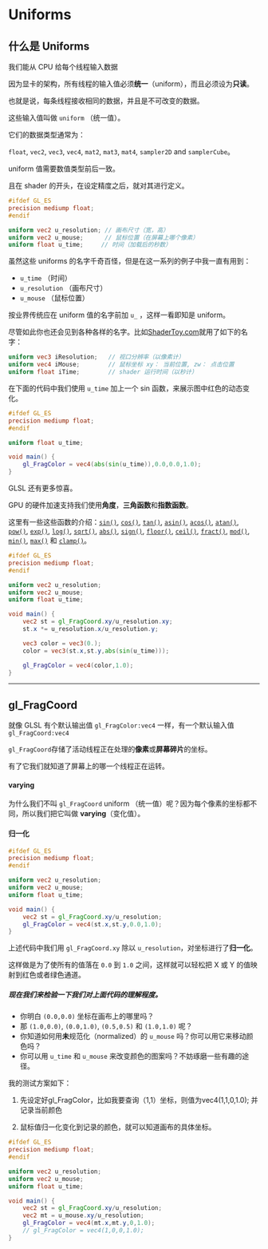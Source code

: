 # Uniforms

##  **什么是 Uniforms**

我们能从 CPU 给每个线程输入数据

因为显卡的架构，所有线程的输入值必须**统一**（uniform），而且必须设为**只读**。

也就是说，每条线程接收相同的数据，并且是不可改变的数据。



这些输入值叫做 `uniform` （统一值）。

它们的数据类型通常为：

`float`, `vec2`, `vec3`, `vec4`, `mat2`, `mat3`, `mat4`, `sampler2D` and `samplerCube`。

uniform 值需要数值类型前后一致。

且在 shader 的开头，在设定精度之后，就对其进行定义。

```glsl
#ifdef GL_ES
precision mediump float;
#endif

uniform vec2 u_resolution; // 画布尺寸（宽，高）
uniform vec2 u_mouse;      // 鼠标位置（在屏幕上哪个像素）
uniform float u_time;     // 时间（加载后的秒数）
```

虽然这些 uniforms 的名字千奇百怪，但是在这一系列的例子中我一直有用到：

- `u_time` （时间）
- `u_resolution` （画布尺寸）
- `u_mouse` （鼠标位置）

按业界传统应在 uniform 值的名字前加 `u_` ，这样一看即知是 uniform。

尽管如此你也还会见到各种各样的名字。比如[ShaderToy.com](https://www.shadertoy.com/)就用了如下的名字：

```glsl
uniform vec3 iResolution;   // 视口分辨率（以像素计）
uniform vec4 iMouse;        // 鼠标坐标 xy： 当前位置, zw： 点击位置
uniform float iTime;        // shader 运行时间（以秒计）
```



在下面的代码中我们使用 `u_time` 加上一个 sin 函数，来展示图中红色的动态变化。

```glsl
#ifdef GL_ES
precision mediump float;
#endif

uniform float u_time;

void main() {
	gl_FragColor = vec4(abs(sin(u_time)),0.0,0.0,1.0);
}

```



GLSL 还有更多惊喜。

GPU 的硬件加速支持我们使用**角度**，**三角函数**和**指数函数**。

这里有一些这些函数的介绍：[`sin()`](https://thebookofshaders.com/glossary/?search=sin), [`cos()`](https://thebookofshaders.com/glossary/?search=cos), [`tan()`](https://thebookofshaders.com/glossary/?search=tan), [`asin()`](https://thebookofshaders.com/glossary/?search=asin), [`acos()`](https://thebookofshaders.com/glossary/?search=acos), [`atan()`](https://thebookofshaders.com/glossary/?search=atan), [`pow()`](https://thebookofshaders.com/glossary/?search=pow), [`exp()`](https://thebookofshaders.com/glossary/?search=exp), [`log()`](https://thebookofshaders.com/glossary/?search=log), [`sqrt()`](https://thebookofshaders.com/glossary/?search=sqrt), [`abs()`](https://thebookofshaders.com/glossary/?search=abs), [`sign()`](https://thebookofshaders.com/glossary/?search=sign), [`floor()`](https://thebookofshaders.com/glossary/?search=floor), [`ceil()`](https://thebookofshaders.com/glossary/?search=ceil), [`fract()`](https://thebookofshaders.com/glossary/?search=fract), [`mod()`](https://thebookofshaders.com/glossary/?search=mod), [`min()`](https://thebookofshaders.com/glossary/?search=min), [`max()`](https://thebookofshaders.com/glossary/?search=max) 和 [`clamp()`](https://thebookofshaders.com/glossary/?search=clamp)。



```glsl
#ifdef GL_ES
precision mediump float;
#endif

uniform vec2 u_resolution;
uniform vec2 u_mouse;
uniform float u_time;

void main() {
    vec2 st = gl_FragCoord.xy/u_resolution.xy;
    st.x *= u_resolution.x/u_resolution.y;

    vec3 color = vec3(0.);
    color = vec3(st.x,st.y,abs(sin(u_time)));

    gl_FragColor = vec4(color,1.0);
}
```

---





## **gl_FragCoord**

就像 GLSL 有个默认输出值 `gl_FragColor:vec4` 一样，有一个默认输入值`gl_FragCoord:vec4` 

`gl_FragCoord`存储了活动线程正在处理的**像素**或**屏幕碎片**的坐标。

有了它我们就知道了屏幕上的哪一个线程正在运转。



#### **varying**

为什么我们不叫 `gl_FragCoord` uniform （统一值）呢？因为每个像素的坐标都不同，所以我们把它叫做 **varying**（变化值）。



#### **归一化**

```glsl
#ifdef GL_ES
precision mediump float;
#endif

uniform vec2 u_resolution;
uniform vec2 u_mouse;
uniform float u_time;

void main() {
	vec2 st = gl_FragCoord.xy/u_resolution;
	gl_FragColor = vec4(st.x,st.y,0.0,1.0);
}
```

上述代码中我们用 `gl_FragCoord.xy` 除以 `u_resolution`，对坐标进行了**归一化**。

这样做是为了使所有的值落在 `0.0` 到 `1.0` 之间，这样就可以轻松把 X 或 Y 的值映射到红色或者绿色通道。



##### 现在我们来检验一下我们对上面代码的理解程度。

- 你明白 `(0.0,0.0)` 坐标在画布上的哪里吗？
- 那 `(1.0,0.0)`, `(0.0,1.0)`, `(0.5,0.5)` 和 `(1.0,1.0)` 呢？
- 你知道如何用**未**规范化（normalized）的 `u_mouse` 吗？你可以用它来移动颜色吗？
- 你可以用 `u_time` 和 `u_mouse` 来改变颜色的图案吗？不妨琢磨一些有趣的途径。

我的测试方案如下：

1. 先设定好gl_FragColor，比如我要查询（1,1）坐标，则值为vec4(1,1,0,1.0); 并记录当前颜色

2. 鼠标值归一化变化到记录的颜色，就可以知道画布的具体坐标。

```glsl
#ifdef GL_ES
precision mediump float;
#endif

uniform vec2 u_resolution;
uniform vec2 u_mouse;
uniform float u_time;

void main() {
	vec2 st = gl_FragCoord.xy/u_resolution;
	vec2 mt = u_mouse.xy/u_resolution;
	gl_FragColor = vec4(mt.x,mt.y,0,1.0);
	// gl_FragColor = vec4(1,0,0,1.0);
}
```







